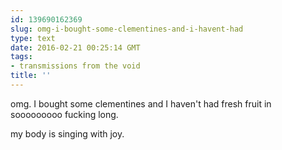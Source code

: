 ```yaml
---
id: 139690162369
slug: omg-i-bought-some-clementines-and-i-havent-had
type: text
date: 2016-02-21 00:25:14 GMT
tags:
- transmissions from the void
title: ''
---
```

omg. I bought some clementines and I haven't had fresh fruit in sooooooooo fucking long. 

my body is singing with joy.